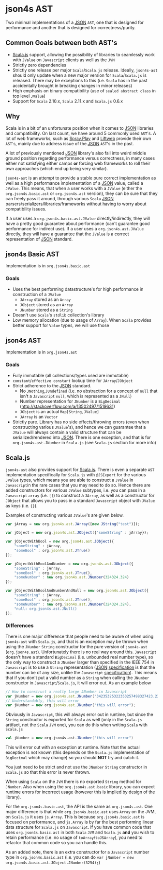 # json4s AST

Two minimal implementations of a [JSON](https://en.wikipedia.org/wiki/JSON) `AST`, one that is designed for
performance and another that is designed for correctness/purity.

## Common Goals between both AST's
- [Scala.js](https://github.com/scala-js/scala-js) support, allowing the possibility of 
libraries to seamlessly work with `JValue` on `Javascript` clients as well as the `JVM`
- Strictly zero dependencies
- Strictly one release per major `Scala`/`Scala.js` release. Ideally, `json4s-ast` should only update when a new major 
version for `Scala`/`Scala.js` is released. There may be exceptions to this (i.e. `Scala` has in the past accidentally
brought in breaking changes in minor releases)
- High emphasis on binary compatibility (use of `sealed abstract class` in top level `JValue`)
- Support for `Scala` 2.10.x, `Scala` 2.11.x and `Scala.js` 0.6.x

## Why
Scala is in a bit of an unfortunate position when it comes to [JSON](https://en.wikipedia.org/wiki/JSON) libraries and
compatibility. On last count, we have around 5 commonly used `AST`'s. A lot of web frameworks,
such as [Spray](http://spray.io/),[Play](https://www.playframework.com/) and [Liftweb](https://www.playframework.com/) 
provide their own `AST`'s, mainly due to address issue of the 
[JSON](https://en.wikipedia.org/wiki/JSON) `AST`'s in the past.

A lot of previously mentioned [JSON](https://en.wikipedia.org/wiki/JSON) library's also fall into weird middle
ground position regarding performance versus correctness, in many cases either not satisfying either camps **or** 
forcing web frameworks to roll their own approaches (which end up being very similar).

`json4s-ast` is an attempt to provide a stable pure correct implementation as well as a high performance implementation of a
[JSON](https://en.wikipedia.org/wiki/JSON) value, called a `JValue`. This means, that when a user works with a `JValue`
(either the `org.json4s.basic.ast` or `org.json4s.ast` version), they can be sure that they can freely pass it around, 
through various `Scala` [JSON](https://en.wikipedia.org/wiki/JSON) parsers/serializers/libraries/frameworks without 
having to worry about compatibility issues.

If a user uses a `org.json4s.basic.ast.JValue` directly/indirectly, they will have a pretty good guarantee about performance 
(can't guarantee good performance for indirect use).
If a user uses a `org.json4s.ast.JValue` directly, they will have a guarantee that the `JValue` is a correct representation of
[JSON](https://en.wikipedia.org/wiki/JSON) standard.

## json4s Basic AST
Implementation is in `org.json4s.basic.ast`

### Goals
- Uses the best performing datastructure's for high performance in construction of a `JValue`
    - `JArray` stored as an `Array`
    - `JObject` stored as an `Array`
    - `JNumber` stored as a `String`
- Doesn't use `Scala`'s `stdlib` collection's library
- Low memory allocation (due to usage of `Array`). When `Scala` provides better support for `Value` types, we will use
those

## json4s AST
Implementation is in `org.json4s.ast`

### Goals
- Fully immutable (all collections/types used are immutable)
- `constant`/`effective constant` lookup time for `JArray`/`JObject`
- Strict adherence to the [JSON](https://en.wikipedia.org/wiki/JSON) standard. 
    - No `JNothing`,`JUndefined` (i.e. no abstraction for a concept of `null` that isn't a `Javascript` `null`, which is
    represented as a `JNull`)
    - Number representation for `JNumber` is a `BigDecimal` (http://stackoverflow.com/a/13502497/1519631)
    - `JObject` is an actual `Map[String,JValue]`
    - `JArray` is an `Vector`
- Strictly pure. Library has no side effects/throwing errors (even when constructing various `JValue`'s), and hence we can
guarantee that a `JValue` will always contain a valid structure that can be 
serialized/rendered into [JSON](https://en.wikipedia.org/wiki/JSON). There is one exception, and that is for `org.json4s.ast.JNumber` 
in `Scala.js` (see `Scala.js` section for more info)

## Scala.js
`json4s-ast` also provides support for [Scala.js](https://github.com/scala-js/scala-js). 
There is even a separate `AST` implementation specifically for `Scala.js` with `@JSExport` for the various `JValue` types, 
which means you are able to construct a `JValue` in `Javascript`in the rare cases that you may need to do so. 
Hence there are added constructors for various `JValue` subtypes, i.e. you can pass in a `Javascript` `array` (i.e. `[]`) 
to construct a `JArray`, as well as a constructor for `JObject` that allows you to pass in a standard `Javascript` 
object with `JValue` as keys (i.e. `{}`).

Examples of constructing various `JValue`'s are given below.

```javascript
var jArray = new org.json4s.ast.JArray([new JString("test")]);

var jObject = new org.json4s.ast.JObject({"someString" : jArray});

var jObjectWithBool = new org.json4s.ast.JObject({
    "someString" : jArray,
    "someBool" : org.json4s.ast.JTrue()
});

var jObjectWithBoolAndNumber = new org.json4s.ast.JObject({
    "someString" : jArray,
    "someBool" : org.json4s.ast.JTrue(),
    "someNumber" : new org.json4s.ast.JNumber(324324.324)
});

var jObjectWithBoolAndNumberAndNull = new org.json4s.ast.JObject({
    "someString" : jArray,
    "someBool" : org.json4s.ast.JTrue(),
    "someNumber" : new org.json4s.ast.JNumber(324324.324),
    "null: org.json4s.ast.JNull()
});
```

### Differences
There is one major difference that people need to be aware of when using `json4s-ast` with `Scala.js`, and that is an
exception may be thrown when using the `JNumber` `String` constructor for the pure version of `json4s-ast` (`org.json4s.ast`). 
Unfortunately there is no real way around this. `Javascript` doesn't have a standard `BigDecimal` 
(i.e. unbounded real number type), so the only way to construct a `JNumber` larger than specified in the IEEE 754 
in `Javascript` is to use a `String` representation ([JSON](https://en.wikipedia.org/wiki/JSON) 
[specification](http://stackoverflow.com/a/13502497/1519631) is that the 
number can be of any size, unlike the `Javascript` [specification](http://stackoverflow.com/a/3605960/1519631)). 
This means that if you don't put a valid number as a `String` when calling the `JNumber` constructor 
in `Javascript`/`Scala.js`, it will error out. As an example below

```javascript
// How to construct a really large JNumber in Javascript
var jNumber = new org.json4s.ast.JNumber("34235325322353257498327423.23532875932598234783252325");
// Understandably, this will error
var jNumber = new org.json4s.ast.JNumber("this will error");
```

Obviously in `Javascript`, this will always error out in runtime, but since the `String` constructor is exported for `Scala`
as well (only in the `Scala.js` artifact, not the `Scala` `JVM` one), you can do this when writing `Scala` with `Scala.js`
```scala
val jNumber = new org.json4s.ast.JNumber("this will error")
```
This will error out with an exception at runtime. Note that the actual exception is not known (this depends on the `Scala.js`
implementation of `BigDecimal` which may change) so you should **NOT** try and catch it.

You just need to be strict and not use the `JNumber` `String` constructor in `Scala.js` so that this error is never thrown.

When using `Scala` on the `JVM` there is no exported `String` method for `JNumber`. Also when using the `org.json4s.ast.basic`
library, you can expect runtime errors for incorrect usage (however this is implied by design of the library).

For the `org.json4s.basic.ast`, the API is the same as `org.json4s.ast`. One major difference is that while `org.json4s.basic.ast`
uses `Array` on the JVM, on `Scala.js` it uses `js.Array`. This is because `org.json4s.basic.ast` is focused on performance, and
`js.Array` is by far the best performing linear data structure for `Scala.js` on `Javascript`. If you have common code that uses
`org.json4s.basic.ast` in both `Scala` `JVM` and `Scala.js` **and** you wish to retain performance (i.e. no usage of 
`toArray`/`toJSArray`), you need to refactor that common code so you can handle this.

As an added note, there is an extra constructor for a `Javascript` number type in `org.json4s.basic.ast` (i.e. you can 
do `var jNumber = new org.json4s.basic.ast.JObject.JNumber(3254);`)